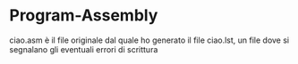 # Program-Assembly
ciao.asm è il file originale dal quale ho generato il file ciao.lst, un file dove si segnalano gli eventuali errori di scrittura
